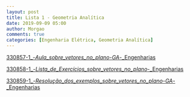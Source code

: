 ```yaml
---
layout: post
title: Lista 1 - Geometria Analítica
date: 2019-09-09 05:00
author: Morgao
comments: true
categories: [Engenharia Elétrica, Geometria Analítica]
---
```

<a href="https://matematicafibonacci.wordpress.com/wp-content/uploads/2019/09/330857-1_-_aula_sobre_vetores_no_plano_-_ga_-_engenharias.pdf">330857-1_-_Aula_sobre_vetores_no_plano_-_GA_-_Engenharias</a>

<a href="https://matematicafibonacci.wordpress.com/wp-content/uploads/2019/09/330858-1_-_lista_de_exercc3adcios_sobre_vetores_no_plano_-_engenharias.pdf">330858-1_-_Lista_de_Exercícios_sobre_vetores_no_plano_-_Engenharias</a>

<a href="https://matematicafibonacci.wordpress.com/wp-content/uploads/2019/09/330859-1_-_resoluc3a7c3a3o_dos_exemplos_sobre_vetores_no_plano_-_ga_-_engenharias.pdf">330859-1_-_Resolução_dos_exemplos_sobre_vetores_no_plano_-_GA_-_Engenharias</a>
